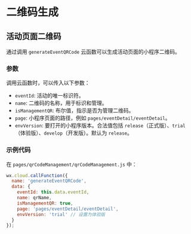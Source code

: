 # 二维码生成

## 活动页面二维码

通过调用 `generateEventQRCode` 云函数可以生成活动页面的小程序二维码。

### 参数

调用云函数时，可以传入以下参数：

- `eventId`: 活动的唯一标识符。
- `name`: 二维码的名称，用于标识和管理。
- `isManagementQR`: 布尔值，指示是否为管理二维码。
- `page`: 小程序页面的路径，例如 `pages/eventDetail/eventDetail`。
- `envVersion`: 要打开的小程序版本。合法值包括 `release`（正式版）、`trial`（体验版）、`develop`（开发版）。默认为 `release`。

### 示例代码

在 `pages/qrCodeManagement/qrCodeManagement.js` 中：

```javascript
wx.cloud.callFunction({
  name: 'generateEventQRCode',
  data: {
    eventId: this.data.eventId,
    name: qrName,
    isManagementQR: true,
    page: 'pages/eventDetail/eventDetail',
    envVersion: 'trial' // 设置为体验版
  }
});
```